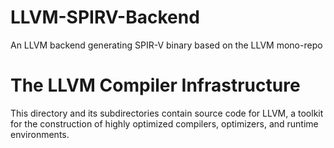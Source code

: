 # LLVM-SPIRV-Backend
An LLVM backend generating SPIR-V binary based on the LLVM mono-repo

# The LLVM Compiler Infrastructure

This directory and its subdirectories contain source code for LLVM,
a toolkit for the construction of highly optimized compilers,
optimizers, and runtime environments.


